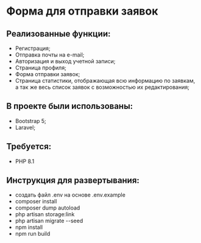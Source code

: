 # Форма для отправки заявок

## Реализованные функции:

- Регистрация;
- Отправка почты на e-mail;
- Авторизация и  выход учетной записи;
- Страница профиля;
- Форма отправки заявок;
- Страница статистики, отображающая всю информацию по заявкам, а так же весь список заявок с возможностью их редактирования;

## В проекте были использованы:
- Bootstrap 5;
- Laravel;

## Требуется:
- PHP 8.1

## Инструкция для развертывания:
- создать файл .env на основе .env.example
- composer install
- composer dump autoload
- php artisan storage:link
- php artisan migrate --seed
- npm install
- npm run build



